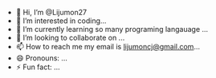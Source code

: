 - 👋 Hi, I’m @Lijumon27
- 👀 I’m interested in coding...
- 🌱 I’m currently learning so many programing langauage ...
- 💞️ I’m looking to collaborate on ...
- 📫 How to reach me my email is lijumoncj@gmail.com...
- 😄 Pronouns: ...
- ⚡ Fun fact: ...

<!---
Lijumon27/Lijumon27 is a ✨ special ✨ repository because its `README.md` (this file) appears on your GitHub profile.
You can click the Preview link to take a look at your changes.
--->
